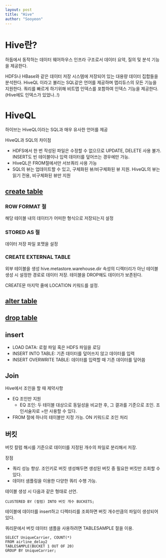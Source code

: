 ```yaml
---
layout: post
title: "Hive"
author: "Sooyeon"
---
```

# Hive란?
하둡에서 동작하는 데이터 웨어하우스 인프라 구조로서 데이터 요약, 질의 및 분석 기능을 제공한다.

HDFS나 HBase와 같은 데이터 저장 시스템에 저장되어 있는 대용량 데이터 집합들을 분석한다. HiveQL 이라고 불리는 SQL같은 언어를 제공하며 맵리듀스의 모든 기능을 지원한다. 쿼리를 빠르게 하기위해 비트맵 인덱스를 포함하여 인덱스 기능을 제공한다. (Hive에도 인덱스가 있었나..!)

# HiveQL
하이브는 HiveQL이라는 SQL과 매우 유사한 언어를 제공

HiveQL과 SQL의 차이점
- HDFS에서 한 번 작성된 파일은 수정할 수 없으므로 UPDATE, DELETE 사용 불가. INSERT도 빈 테이블이나 입력 데이터를 덮어쓰는 경우에만 가능.
- HiveQL은 FROM절에서만 서브쿼리 사용 가능
- SQL의 뷰는 업데이트할 수 있고, 구체화된 뷰/비구체화된 뷰 지원. HiveQL의 뷰는 읽기 전용, 비구체화된 뷰만 지원

## [create table](https://cwiki.apache.org/confluence/display/Hive/LanguageManual+DDL#LanguageManualDDL-CreateTable)

### ROW FORMAT 절
해당 테이블 내의 데이터가 어떠한 형식으로 저장되는지 설정

### STORED AS 절
데이터 저장 파일 포맷을 설정

### CREATE EXTERNAL TABLE
외부 테이블을 생성
hive.metastore.warehouse.dir 속성의 디렉터리가 아닌 테이블 생성 시 설정한 경로로 데이터 저장.
테이블을 DROP해도 데이터가 보존된다.

CREATE문 마지막 줄에 LOCATION 키워드를 설정.

## [alter table](https://cwiki.apache.org/confluence/display/Hive/LanguageManual+DDL#LanguageManualDDL-AlterTable)

## [drop table](https://cwiki.apache.org/confluence/display/Hive/LanguageManual+DDL#LanguageManualDDL-DropTable)

## insert
- LOAD DATA: 로컬 파일 혹은 HDFS 파일을 로딩
- INSERT INTO TABLE: 기존 데이터를 덮어쓰지 않고 데이터를 입력
- INSERT OVERWRITE TABLE: 데이터를 입력할 때 기존 데이터를 덮어씀

## Join
Hive에서 조인을 할 때 제약사항
- EQ 조인만 지원
    - EQ 조인: 두 테이블 대상으로 동일성을 비교한 후, 그 결과를 기준으로 조인. 조인서술자로 =만 사용할 수 있다.
- FROM 절에 하나의 테이블만 지정 가능. ON 키워드로 조인 처리

## 버킷
버킷 칼럼 해시를 기준으로 데이터를 지정된 개수의 파일로 분리해서 저장.

장점
- 쿼리 성능 향상. 조인키로 버킷 생성해두면 생성된 버킷 중 필요한 버킷만 조회할 수 있다.
- 데이터 샘플링을 이용한 다양한 쿼리 수행 가능.

테이블 생성 시 다음과 같은 형태로 선언.
```
CLUSTERED BY (컬럼) INTO 버킷 개수 BUCKETS;
```

테이블에 데이터를 insert하고 디렉터리를 조회하면 버킷 개수만큼의 파일이 생성되어 있다.

쿼리문에서 버킷 데이터 샘플을 사용하려면 TABLESAMPLE 절을 이용.
```
SELECT UniqueCarrier, COUNT(*)
FROM airline_delay2
TABLESAMPLE(BUCKET 1 OUT OF 20)
GROUP BY UniqueCarrier;
```